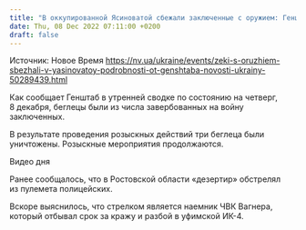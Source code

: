 ```yaml
---
title: "В оккупированной Ясиноватой сбежали заключенные с оружием: Генштаб сообщил подробности"
date: Thu, 08 Dec 2022 07:11:00 +0200
draft: false
---
```

Источник: Новое Время https://nv.ua/ukraine/events/zeki-s-oruzhiem-sbezhali-v-yasinovatoy-podrobnosti-ot-genshtaba-novosti-ukrainy-50289439.html


Как сообщает Генштаб в утренней сводке по состоянию на четверг, 8 декабря, беглецы были из числа завербованных на войну заключенных.

В результате проведения розыскных действий три беглеца были уничтожены. Розыскные мероприятия продолжаются.

 Видео дня   

Ранее сообщалось, что в Ростовской области «дезертир» обстрелял из пулемета полицейских.

Вскоре выяснилось, что стрелком является наемник ЧВК Вагнера, который отбывал срок за кражу и разбой в уфимской ИК-4.
